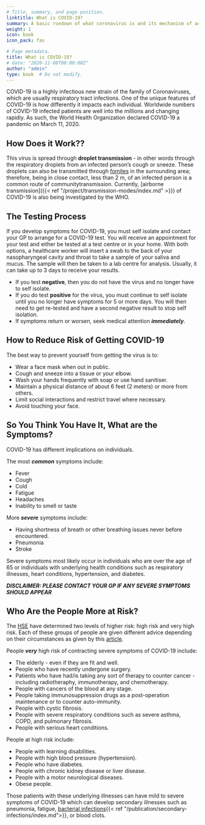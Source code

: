 ```yaml
---
# Title, summary, and page position.
linktitle: What is COVID-19?
summary: A basic rundown of what coronavirus is and its mechanism of action.
weight: 1
icon: book
icon_pack: fas

# Page metadata.
title: What is COVID-19?
# date: "2020-11-08T00:00:00Z"
author: "admin"
type: book  # Do not modify.
---
```


COVID-19 is a highly infectious new strain of the family of Coronaviruses, which are usually respiratory tract infections. One of the unique features of COVID-19 is how differently it impacts each individual. Worldwide numbers of COVID-19 infected patients are well into the millions and changing rapidly. As such, the World Health Organization declared COVID-19 a pandemic on March 11, 2020. 

## How Does it Work??

This virus is spread through **droplet transmission** - in other words through the respiratory droplets from an infected person’s cough or sneeze. These droplets can also be transmitted through [fomites](https://medical-dictionary.thefreedictionary.com/fomites) in the surrounding area; therefore, being in close contact, less than 2 m, of an infected person is a common route of communitytransmission. Currently, [airborne transmission]({{< ref "/project/transmission-modes/index.md" >}}) of COVID-19 is also being investigated by the WHO.

## The Testing Process

If you develop symptoms for COVID-19, you must self isolate and contact your GP to arrange for a COVID-19 test. You will receive an appointment for your test and either be tested at a test centre or in your home. With both options, a healthcare worker will insert a swab to the back of your nasopharyngeal cavity and throat to take a sample of your saliva and mucus. The sample will then be taken to a lab centre for analysis. Usually, it can take up to 3 days to receive your results.

* If you test **negative**, then you do not have the virus and no longer have to self isolate. 
* If you do test **positive** for the virus, you must continue to self isolate until you no longer have symptoms for 5 or more days. You will then need to get re-tested and have a second negative result to stop self isolation. 
* If symptoms return or worsen, seek medical attention **_immediately_**.

## How to Reduce Risk of Getting COVID-19

The best way to prevent yourself from getting the virus is to:

* Wear a face mask when out in public.
* Cough and sneeze into a tissue or your elbow.
* Wash your hands frequently with soap or use hand sanitiser.
* Maintain a physical distance of about 6 feet (2 meters) or more from others.
* Limit social interactions and restrict travel where necessary.
* Avoid touching your face. 

## So You Think You Have It, What are the Symptoms?

COVID-19 has different implications on individuals. 

The most **_common_** symptoms include:

* Fever
* Cough
* Cold
* Fatigue
* Headaches
* Inability to smell or taste

More **_severe_** symptoms include:

* Having shortness of breath or other breathing issues never before encountered.
* Pneumonia
* Stroke

Severe symptoms most likely occur in individuals who are over the age of 65 or individuals with underlying health conditions such as respiratory illnesses, heart conditions, hypertension, and diabetes.  

**_DISCLAIMER: PLEASE CONTACT YOUR GP IF ANY SEVERE SYMPTOMS SHOULD APPEAR_**

## Who Are the People More at Risk?

The [HSE](https://www2.hse.ie/coronavirus/) have determined two levels of higher risk: high risk and very high risk. Each of these groups of people are given different advice depending on their circumstances as given by this [article](https://www2.hse.ie/conditions/coronavirus/people-at-higher-risk.html).

People **_very_** high risk of contracting severe symptoms of COVID-19 include:

* The elderly - even if they are fit and well.
* People who have recently undergone surgery.
* Patients who have had/is taking any sort of therapy to counter cancer - including radiotheraphy, immunotherapy, and chemotherapy.
* People with cancers of the blood at any stage.
* People taking immunosuppression drugs as a post-operation maintenance or to counter auto-immunity.
* People with cystic fibrosis.
* People with severe respiratory conditions such as severe asthma, COPD, and pulmonary fibrosis.
* People with serious heart conditions.

People at high risk include:

* People with learning disabilities.
* People with high blood pressure (hypertension).
* People who have diabetes.
* People with chronic kidney disease or liver disease.
* People with a motor neurological diseases.
* Obese people.

Those patients with these underlying illnesses can have mild to severe symptoms of COVID-19 which can develop secondary illnesses such as pneumonia, fatigue, [bacterial infections](){{< ref "/publication/secondary-infections/index.md">}}, or blood clots.
